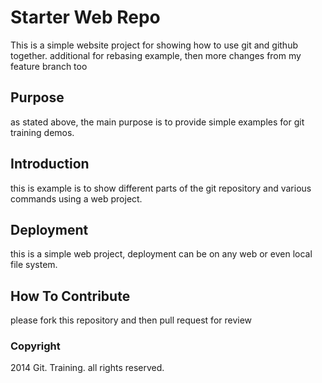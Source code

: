 # Starter Web Repo

This is a simple website project for
showing how to use git and github together. additional for rebasing example,
then more changes from my feature branch too 

## Purpose

as stated above, the main purpose is to
provide simple examples for git training
demos.

## Introduction

this is example is to show different parts
of the git repository and various commands
using a web project.

## Deployment

this is a simple web project, 
deployment can be on any web or even local
file system.

## How To Contribute

please fork this repository and then pull request for review

### Copyright

2014 Git. Training. all rights reserved.